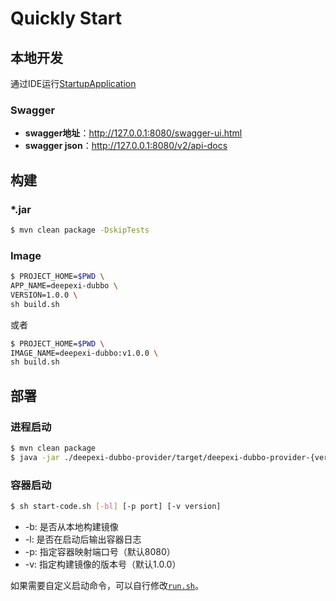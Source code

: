 # Quickly Start

## 本地开发

通过IDE运行[StartupApplication](../../deepexi-dubbo-provider/src/main/java/com/deepexi/StartupApplication.java)

### Swagger

- **swagger地址**：http://127.0.0.1:8080/swagger-ui.html  
- **swagger json**：http://127.0.0.1:8080/v2/api-docs

## 构建

### *.jar

```bash
$ mvn clean package -DskipTests
```

### Image

```bash
$ PROJECT_HOME=$PWD \
APP_NAME=deepexi-dubbo \
VERSION=1.0.0 \
sh build.sh
```

或者

```bash
$ PROJECT_HOME=$PWD \
IMAGE_NAME=deepexi-dubbo:v1.0.0 \
sh build.sh
```

## 部署

### 进程启动

```bash
$ mvn clean package
$ java -jar ./deepexi-dubbo-provider/target/deepexi-dubbo-provider-{version}.jar
```

### 容器启动

```bash
$ sh start-code.sh [-bl] [-p port] [-v version]
```

- -b: 是否从本地构建镜像
- -l: 是否在启动后输出容器日志
- -p: 指定容器映射端口号（默认8080）
- -v: 指定构建镜像的版本号（默认1.0.0）

如果需要自定义启动命令，可以自行修改[`run.sh`](../../run.sh)。
